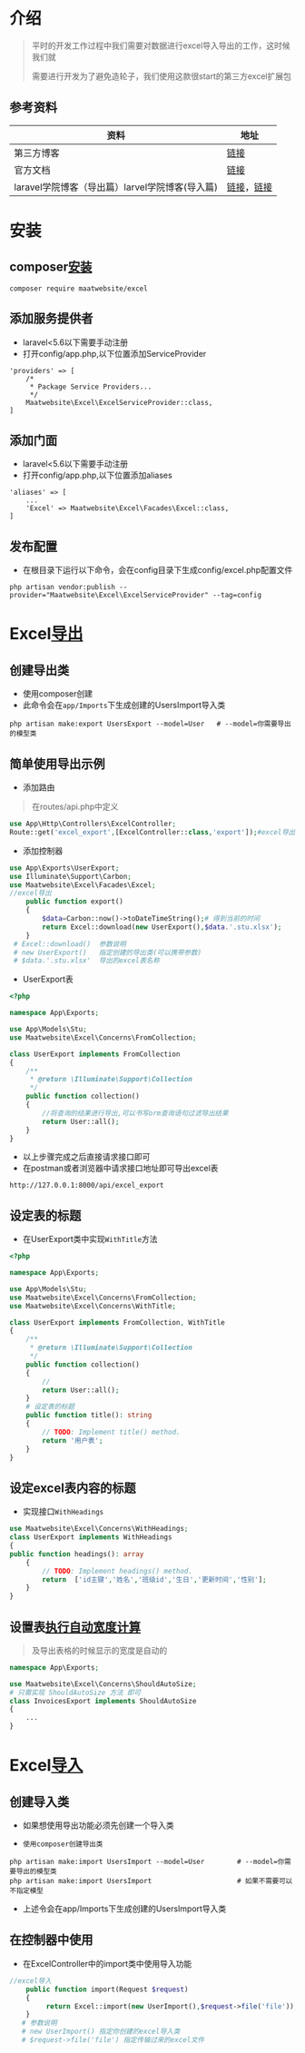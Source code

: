 # 介绍

> 平时的开发工作过程中我们需要对数据进行excel导入导出的工作，这时候我们就
>
> 需要进行开发为了避免造轮子，我们使用这款很start的第三方excel扩展包

## 参考资料

| 资料                                            | 地址                                                         |
| ----------------------------------------------- | ------------------------------------------------------------ |
| 第三方博客                                      | [链接](https://www.cnblogs.com/yaoliuyang/p/12781031.html)   |
| 官方文档                                        | [链接](https://docs.laravel-excel.com/3.1/getting-started/)  |
| laravel学院博客（导出篇）larvel学院博客(导入篇) | [链接](https://learnku.com/articles/32391)，[链接](https://learnku.com/articles/32400) |

# 安装

## composer[安装](https://docs.laravel-excel.com/3.1/getting-started/installation.html)

```shell
composer require maatwebsite/excel
```

##  添加服务提供者

- laravel<5.6以下需要手动注册
- 打开config/app.php,以下位置添加ServiceProvider

```shell
'providers' => [
    /*
     * Package Service Providers...
     */
    Maatwebsite\Excel\ExcelServiceProvider::class,
]
```

## 添加门面

- laravel<5.6以下需要手动注册
- 打开config/app.php,以下位置添加aliases

```shell
'aliases' => [
    ...
    'Excel' => Maatwebsite\Excel\Facades\Excel::class,
]
```

## 发布配置

- 在根目录下运行以下命令，会在config目录下生成config/excel.php配置文件

```shell
php artisan vendor:publish --provider="Maatwebsite\Excel\ExcelServiceProvider" --tag=config
```

# Excel[导出](https://docs.laravel-excel.com/3.1/exports/)

## 创建导出类

- 使用composer创建
- 此命令会在`app/Imports`下生成创建的UsersImport导入类

```shell
php artisan make:export UsersExport --model=User   # --model=你需要导出的模型类
```

## 简单使用导出示例

   -  添加路由

> 在routes/api.php中定义

```php
use App\Http\Controllers\ExcelController;
Route::get('excel_export',[ExcelController::class,'export']);#excel导出
```

- 添加控制器

```php
use App\Exports\UserExport;
use Illuminate\Support\Carbon;
use Maatwebsite\Excel\Facades\Excel;    
//excel导出
    public function export()
    {
        $data=Carbon::now()->toDateTimeString();# 得到当前的时间
        return Excel::download(new UserExport(),$data.'.stu.xlsx');
    }
 # Excel::download()  参数说明
 # new UserExport()   指定创建的导出类(可以携带参数)
 # $data.'.stu.xlsx'  导出的excel表名称
```

- UserExport表

```php
<?php

namespace App\Exports;

use App\Models\Stu;
use Maatwebsite\Excel\Concerns\FromCollection;

class UserExport implements FromCollection
{
    /**
     * @return \Illuminate\Support\Collection
     */
    public function collection()
    {
        //将查询的结果进行导出,可以书写orm查询语句过滤导出结果
        return User::all();
    }
}

```

- 以上步骤完成之后直接请求接口即可
- 在postman或者浏览器中请求接口地址即可导出excel表

```shell
http://127.0.0.1:8000/api/excel_export
```

## 设定表的标题

- 在UserExport类中实现`WithTitle`方法

```php
<?php

namespace App\Exports;

use App\Models\Stu;
use Maatwebsite\Excel\Concerns\FromCollection;
use Maatwebsite\Excel\Concerns\WithTitle;

class UserExport implements FromCollection, WithTitle
{
    /**
     * @return \Illuminate\Support\Collection
     */
    public function collection()
    {
        //
        return User::all();
    }
    # 设定表的标题
    public function title(): string
    {
        // TODO: Implement title() method.
        return '用户表';
    }
}

```

## 设定excel表内容的标题

- 实现接口`WithHeadings`

```php
use Maatwebsite\Excel\Concerns\WithHeadings; 
class UserExport implements WithHeadings
{
public function headings(): array
    {
        // TODO: Implement headings() method.
        return  ['id主键','姓名','班级id','生日','更新时间','性别'];
    }
}  
```

## 设置表[执行自动宽度计算](https://docs.laravel-excel.com/3.1/exports/column-formatting.html#auto-size)

> 及导出表格的时候显示的宽度是自动的

```php
namespace App\Exports;

use Maatwebsite\Excel\Concerns\ShouldAutoSize;
# 只需实现 ShouldAutoSize 方法 即可
class InvoicesExport implements ShouldAutoSize
{
    ...
}
```



#  Excel[导入](https://docs.laravel-excel.com/3.1/imports/)

## 创建导入类

- 如果想使用导出功能必须先创建一个导入类

- `使用composer创建导出类`

```shell
php artisan make:import UsersImport --model=User        # --model=你需要导出的模型类
php artisan make:import UsersImport                     # 如果不需要可以不指定模型
```

- 上述令会在app/Imports下生成创建的UsersImport导入类

## 在控制器中使用

- 在ExcelController中的import类中使用导入功能

```php
//excel导入
    public function import(Request $request)
    {
         return Excel::import(new UserImport(),$request->file('file'));
    }
   # 参数说明
   # new UserImport() 指定你创建的excel导入类 
   # $request->file('file') 指定传输过来的excel文件
```

